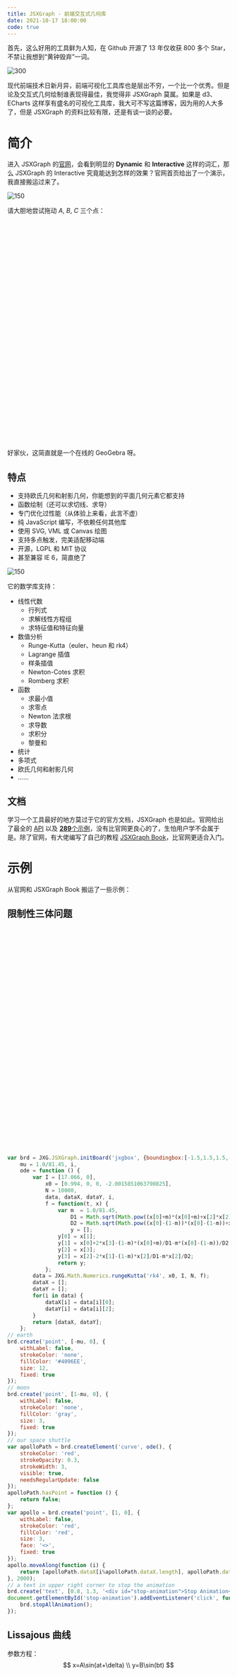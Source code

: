 ```yaml
---
title: JSXGraph - 前端交互式几何库
date: 2021-10-17 18:00:00
code: true
---
```


<link rel="stylesheet" type="text/css" href="https://gcore.jsdelivr.net/npm/jsxgraph@1.3.2/distrib/jsxgraph.css"/>

<script type="text/javascript" src="https://gcore.jsdelivr.net/npm/jsxgraph@1.3.2/distrib/jsxgraphcore.js"></script>
<style type="text/css">
.jxgbox {
    width: 500px;
    height: 500px;
    margin-left: auto;
    margin-right: auto;
}
@media screen and (max-width: 500px) {
.jxgbox {
    width: 320px;
    height: 320px;
}
}
.widget {
    text-align: center;
}
.myborder {
    background-color: transparent;
    border: 1px solid #aa2233;
    padding: .375rem .75rem;
    border-radius: .25rem;
    margin-right: 0.7rem;
    margin-top: .4rem;
    margin-bottom: .4rem;
    font-size: 1rem;
    line-height: 1.5;
}
.mybtn {
    color: #aa2233;
    transition: color .15s ease-in-out,background-color .15s ease-in-out;
}
.mybtn:hover {
    background-color: #aa2233;
    color: #fff;
}
</style>


首先，这么好用的工具鲜为人知，在 Github 开源了 13 年仅收获 800 多个 Star，不禁让我想到“黄钟毁弃”一词。

![300](assets/star.png)

现代前端技术日新月异，前端可视化工具库也是层出不穷，一个比一个优秀。但是论及交互式几何绘制谁表现得最佳，我觉得非 JSXGraph 莫属。如果是 d3、ECharts 这样享有盛名的可视化工具库，我大可不写这篇博客，因为用的人大多了，但是 JSXGraph 的资料比较有限，还是有谈一谈的必要。

# 简介

进入 JSXGraph 的[官网](https://jsxgraph.uni-bayreuth.de/wp/index.html)，会看到明显的 **Dynamic** 和 **Interactive** 这样的词汇，那么 JSXGraph 的 Interactive 究竟能达到怎样的效果？官网首页给出了一个演示，我直接搬运过来了。

![150](assets/girl.jpg)

请大胆地尝试拖动 $A$, $B$, $C$ 三个点：

<div id="jxgbox-EulerLine" class="jxgbox" style="height:500px;"></div>

<script type="text/javascript">
(function () {
    var brd = JXG.JSXGraph.initBoard('jxgbox-EulerLine', {boundingbox:[-1.5,2,1.5,-1], keepaspectratio:true, showCopyright:false});
    var cerise = {
            strokeColor: '#901B77',
            fillColor: '#CA147A'
        },
        grass = {
            strokeColor: '#009256',
            fillColor: '#65B72E',
            visible: true,
            withLabel: true
        },
        perpendicular = {
            strokeColor: 'black',
            dash: 1,
            strokeWidth: 1,
            point: JXG.deepCopy(cerise, {
                visible: true,
                withLabel: true
            })
        },
        median = {
            strokeWidth: 1,
            strokeColor: '#333333',
            dash:2
        },
        A = brd.create('point', [1, 0], cerise),
        B = brd.create('point', [-1, 0], cerise),
        C = brd.create('point', [0.2, 1.5], cerise),
        pol = brd.create('polygon',[A,B,C], {
            fillColor: '#FFFF00',
            lines: {
                strokeWidth: 2,
                strokeColor: '#009256'
            }
        });
    var pABC, pBCA, pCAB, i1;
    perpendicular.point.name = 'H_c';
    pABC = brd.create('perpendicular', [pol.borders[0], C], perpendicular);
    perpendicular.point.name = 'H_a';
    pBCA = brd.create('perpendicular', [pol.borders[1], A], perpendicular);
    perpendicular.point.name = 'H_b';
    pCAB = brd.create('perpendicular', [pol.borders[2], B], perpendicular);
    grass.name = 'H';
    i1 = brd.create('intersection', [pABC, pCAB, 0], grass);
    var mAB, mBC, mCA;
    cerise.name = 'M_c';
    mAB = brd.create('midpoint', [A, B], cerise);
    cerise.name = 'M_a';
    mBC = brd.create('midpoint', [B, C], cerise);
    cerise.name = 'M_b';
    mCA = brd.create('midpoint', [C, A], cerise);
    var ma, mb, mc, i2;
    ma = brd.create('segment', [mBC, A], median);
    mb = brd.create('segment', [mCA, B], median);
    mc = brd.create('segment', [mAB, C], median);
    grass.name = 'S';
    i2 = brd.create('intersection', [ma, mc, 0], grass);
    var c;
    grass.name = 'U';
    c = brd.create('circumcircle',[A, B, C], {
        strokeColor: '#000000',
        dash: 3,
        strokeWidth: 1,
        point: grass
    });
    var euler;
    euler = brd.create('line', [i1, i2], {
        strokeWidth: 2,
        strokeColor:'#901B77'
    });
    brd.update();
})();
</script>

好家伙，这简直就是一个在线的 GeoGebra 呀。

## 特点

- 支持欧氏几何和射影几何，你能想到的平面几何元素它都支持
- 函数绘制（还可以求切线、求导）
- 专门优化过性能（从体验上来看，此言不虚）
- 纯 JavaScript 编写，不依赖任何其他库
- 使用 SVG, VML 或 Canvas 绘图
- 支持多点触发，完美适配移动端
- 开源，LGPL 和 MIT 协议
- 甚至兼容 IE 6，简直绝了

![150](assets/niu.jpg)

它的数学库支持：

- 线性代数
    - 行列式
    - 求解线性方程组
    - 求特征值和特征向量
- 数值分析
    - Runge-Kutta（euler、heun 和 rk4）
    - Lagrange 插值
    - 样条插值
    - Newton-Cotes 求积
    - Romberg 求积
- 函数
    - 求最小值
    - 求零点
    - Newton 法求根
    - 求导数
    - 求积分
    - 黎曼和
- 统计
- 多项式
- 欧氏几何和射影几何
- ......

## 文档

学习一个工具最好的地方莫过于它的官方文档，JSXGraph 也是如此。官网给出了最全的 [API](https://jsxgraph.org/docs/index.html) 以及 [**289**个示例](https://jsxgraph.uni-bayreuth.de/wiki/index.php/Category:Examples)，没有比官网更良心的了，生怕用户学不会属于是。除了官网，有大佬编写了自己的教程 [JSXGraph Book](https://ipesek.github.io/jsxgraphbook/1_introduction.html)，比官网更适合入门。

# 示例

从官网和 JSXGraph Book 搬运了一些示例：

## 限制性三体问题

<div id="jxgbox-CRTBP" class="jxgbox"></div>

<script type="text/javascript">
(function () {
    var brd = JXG.JSXGraph.initBoard('jxgbox-CRTBP', {boundingbox:[-1.5,1.5,1.5,-1.5], axis:false, grid:false, showCopyright:false}),
        mu = 1.0/81.45, i,
        ode = function () {
            var I = [17.066, 0],
                x0 = [0.994, 0, 0, -2.0015851063790825],
                N = 10000,
                data, dataX, dataY, i,
                f = function(t, x) {
                    var m  = 1.0/81.45,
                        D1 = Math.sqrt(Math.pow((x[0]+m)*(x[0]+m)+x[2]*x[2],3)),
                        D2 = Math.sqrt(Math.pow((x[0]-(1-m))*(x[0]-(1-m))+x[2]*x[2],3)),
                        y = [];
                    y[0] = x[1];
                    y[1] = x[0]+2*x[3]-(1-m)*(x[0]+m)/D1-m*(x[0]-(1-m))/D2;
                    y[2] = x[3];
                    y[3] = x[2]-2*x[1]-(1-m)*x[2]/D1-m*x[2]/D2;
                    return y;
                };
            data = JXG.Math.Numerics.rungeKutta('rk4', x0, I, N, f);
            dataX = [];
            dataY = [];
            for(i in data) {
                dataX[i] = data[i][0];
                dataY[i] = data[i][2];
            }
            return [dataX, dataY];
        };
    // earth
    brd.create('point', [-mu, 0], {
        withLabel: false,
        strokeColor: 'none',
        fillColor: '#4096EE',
        size: 12,
        fixed: true
    });
    // moon
    brd.create('point', [1-mu, 0], {
        withLabel: false,
        strokeColor: 'none',
        fillColor: 'gray',
        size: 3,
        fixed: true
    });
    // our space shuttle
    var apolloPath = brd.create('curve', ode(), {
        strokeColor: 'red',
        strokeOpacity: 0.3,
        strokeWidth: 3,
        visible: true,
        needsRegularUpdate: false
    });
    apolloPath.hasPoint = function () {
        return false;
    };
    var apollo = brd.create('point', [1, 0], {
        withLabel: false,
        strokeColor: 'red',
        fillColor: 'red',
        size: 3,
        face: '<>',
        fixed: true
    });
    apollo.moveAlong(function (i) {
        return [apolloPath.dataX[i%apolloPath.dataX.length], apolloPath.dataY[i%apolloPath.dataY.length]];
    }, 2000);
    // a text in upper right corner to stop the animation
    brd.create('text', [0.8, 1.3, '<div id="stop-animation">Stop Animation</div>'], {fontSize:8});
    document.getElementById('stop-animation').addEventListener('click', function () {
        brd.stopAllAnimation();
    });
})();
</script>

```javascript
var brd = JXG.JSXGraph.initBoard('jxgbox', {boundingbox:[-1.5,1.5,1.5,-1.5], axis:false, grid:false}),
    mu = 1.0/81.45, i,
    ode = function () {
        var I = [17.066, 0],
            x0 = [0.994, 0, 0, -2.0015851063790825],
            N = 10000,
            data, dataX, dataY, i,
            f = function(t, x) {
                var m  = 1.0/81.45,
                    D1 = Math.sqrt(Math.pow((x[0]+m)*(x[0]+m)+x[2]*x[2],3)),
                    D2 = Math.sqrt(Math.pow((x[0]-(1-m))*(x[0]-(1-m))+x[2]*x[2],3)),
                    y = [];
                y[0] = x[1];
                y[1] = x[0]+2*x[3]-(1-m)*(x[0]+m)/D1-m*(x[0]-(1-m))/D2;
                y[2] = x[3];
                y[3] = x[2]-2*x[1]-(1-m)*x[2]/D1-m*x[2]/D2;
                return y;
            };
        data = JXG.Math.Numerics.rungeKutta('rk4', x0, I, N, f);
        dataX = [];
        dataY = [];
        for(i in data) {
            dataX[i] = data[i][0];
            dataY[i] = data[i][2];
        }
        return [dataX, dataY];
    };
// earth
brd.create('point', [-mu, 0], {
    withLabel: false,
    strokeColor: 'none',
    fillColor: '#4096EE',
    size: 12,
    fixed: true
});
// moon
brd.create('point', [1-mu, 0], {
    withLabel: false,
    strokeColor: 'none',
    fillColor: 'gray',
    size: 3,
    fixed: true
});
// our space shuttle
var apolloPath = brd.createElement('curve', ode(), {
    strokeColor: 'red',
    strokeOpacity: 0.3,
    strokeWidth: 3,
    visible: true,
    needsRegularUpdate: false
});
apolloPath.hasPoint = function () {
    return false;
};
var apollo = brd.create('point', [1, 0], {
    withLabel: false,
    strokeColor: 'red',
    fillColor: 'red',
    size: 3,
    face: '<>',
    fixed: true
});
apollo.moveAlong(function (i) {
    return [apolloPath.dataX[i%apolloPath.dataX.length], apolloPath.dataY[i%apolloPath.dataY.length]];
}, 2000);
// a text in upper right corner to stop the animation
brd.create('text', [0.8, 1.3, '<div id="stop-animation">Stop Animation</div>'], {fontSize:8});
document.getElementById('stop-animation').addEventListener('click', function () {
    brd.stopAllAnimation();
});
```

## Lissajous 曲线

参数方程：
$$
x=A\sin(at+\delta) \\
y=B\sin(bt)
$$

<div id="jxgbox-Lissajous" class="jxgbox"></div>

<script type="text/javascript">
(function () {
    var brd = JXG.JSXGraph.initBoard('jxgbox-Lissajous', {axis:true, boundingbox:[-12,12,12,-12], keepaspectratio:true, showCopyright:false});
    var a = brd.create('slider', [[5,10],[9,10],[0,3,6]], {name:'a'});
    var b = brd.create('slider', [[5,9],[9,9],[0,2,6]], {name:'b'});
    var A = brd.create('slider', [[5,8],[9,8],[0,5,8]], {name:'A'});
    var B = brd.create('slider', [[5,7],[9,7],[0,5,8]], {name:'B'});
    var d = brd.create('slider', [[5,6],[9,6],[0,0,Math.PI]], {name:'&delta;'});
    brd.create('curve', [
            function(t){ return A.Value()*Math.sin(a.Value()*t+d.Value()); },
            function(t){ return B.Value()*Math.sin(b.Value()*t); },
            0, 2*Math.PI], {strokeColor:'#aa2233', strokeWidth:2}
    );
})();
</script>

```javascript
var brd = JXG.JSXGraph.initBoard('jxgbox', {axis:true, boundingbox:[-12,12,12,-12], keepaspectratio:true});
var a = brd.create('slider', [[5,10],[9,10],[0,3,6]], {name:'a'});
var b = brd.create('slider', [[5,9],[9,9],[0,2,6]], {name:'b'});
var A = brd.create('slider', [[5,8],[9,8],[0,5,8]], {name:'A'});
var B = brd.create('slider', [[5,7],[9,7],[0,5,8]], {name:'B'});
var d = brd.create('slider', [[5,6],[9,6],[0,0,Math.PI]], {name:'&delta;'});
brd.create('curve', [
        function(t){ return A.Value()*Math.sin(a.Value()*t+d.Value()); },
        function(t){ return B.Value()*Math.sin(b.Value()*t); },
        0, 2*Math.PI], {strokeColor:'#aa2233', strokeWidth:2}
);
```

## 函数作图

<div id="jxgbox-Fcn" class="jxgbox" style="height:300px;"></div>

<div class="widget">
    <input type="text" id="fcn-input" class="myborder" value="sin(x)*x" style="outline: none;">
    <input type="button" id="demo3-btn1" class="myborder mybtn" value="Plot">
    <input type="button" id="demo3-btn2" class="myborder mybtn" value="Clear"> 
    <input type="button" id="demo3-btn3" class="myborder mybtn" value="Add Tangent">
    <input type="button" id="demo3-btn4" class="myborder mybtn" value="Add Derivative">
</div>
<script type="text/javascript">
(function () {
    var brd = initBoard();
    var fcn, curve;
    plot();
    function initBoard()
    {
        if (brd) {
            JXG.JSXGraph.freeBoard(brd);
        }
        return JXG.JSXGraph.initBoard('jxgbox-Fcn', {boundingbox:[-5,8,8,-5], axis:true, showCopyright:false});
    }
    function plot()
    {
        var txtfcn = document.getElementById('fcn-input').value;
        fcn = brd.jc.snippet(txtfcn, true, 'x', true);
        curve = brd.create('functiongraph', [fcn,xLim1,xLim2], {strokeWidth:2});
    }
    function clear()
    {
        brd = initBoard();
        fcn = null;
        curve = null;
    }
    function addTangent()
    {
        if (JXG.isFunction(fcn)) {
            var p = brd.create('glider', [1,0,curve], {name:'drag me'});
            brd.create('tangent', [p], {strokeWidth:1});
        }
    }
    function addDerivative()
    {
        if (JXG.isFunction(fcn)) {
            brd.create('functiongraph', [JXG.Math.Numerics.D(fcn),xLim1,xLim2], {strokeWidth:1, dash:2});
        }
    }
    function xLim1()
    {
        var c = new JXG.Coords(JXG.COORDS_BY_SCREEN, [0,0], brd);
        return c.usrCoords[1];
    }
    function xLim2()
    { 
        var c = new JXG.Coords(JXG.COORDS_BY_SCREEN, [brd.canvasWidth,0], brd);
        return c.usrCoords[1];
    }
    document.getElementById('demo3-btn1').addEventListener('click', plot);
    document.getElementById('demo3-btn2').addEventListener('click', clear);
    document.getElementById('demo3-btn3').addEventListener('click', addTangent);
    document.getElementById('demo3-btn4').addEventListener('click', addDerivative);
})();
</script>

```html
<input type="text" value="sin(x)*x">
<input type="button" value="Plot" onClick="plot()">
<input type="button" value="Clear" onClick="clear()"> 
<input type="button" value="Add Tangent" onClick="addTangent()">
<input type="button" value="Add Derivative" onClick="addDerivative()">
```

```javascript
var brd = initBoard();
var fcn, curve;
plot();
function initBoard()
{
    if (brd) {
        JXG.JSXGraph.freeBoard(brd);
    }
    return JXG.JSXGraph.initBoard('jxgbox', {boundingbox:[-5,8,8,-5], axis:true});
}
function plot()
{
    var txtfcn = document.getElementById('fcn-input').value;
    fcn = brd.jc.snippet(txtfcn, true, 'x', true);
    curve = brd.create('functiongraph', [fcn,xLim1,xLim2], {strokeWidth:2});
}
function clear()
{
    brd = initBoard();
    fcn = null;
    curve = null;
}
function addTangent()
{
    if (JXG.isFunction(fcn)) {
        var p = brd.create('glider', [1,0,curve], {name:'drag me'});
        brd.create('tangent', [p], {strokeWidth:1});
    }
}
function addDerivative()
{
    if (JXG.isFunction(fcn)) {
        brd.create('functiongraph', [JXG.Math.Numerics.D(fcn),xLim1,xLim2], {strokeWidth:1, dash:2});
    }
}
function xLim1()
{
    var c = new JXG.Coords(JXG.COORDS_BY_SCREEN, [0,0], brd);
    return c.usrCoords[1];
}
function xLim2()
{ 
    var c = new JXG.Coords(JXG.COORDS_BY_SCREEN, [brd.canvasWidth,0], brd);
    return c.usrCoords[1];
}
```

## Riemann Sum

<div id="jxgbox-RiemannSum" class="jxgbox" style="height:400px;"></div>

<script type="text/javascript">
(function () {
    var brd = JXG.JSXGraph.initBoard('jxgbox-RiemannSum', {axis:true, boundingbox:[-8,4,8,-4], showCopyright:false});
    var s = brd.create('slider', [[1,3.5],[5,3.5],[1,10,50]], {name:'n', snapWidth:1});
    var a = brd.create('slider', [[1,2.5],[5,2.5],[-10,-3,0]], {name:'start'});
    var b = brd.create('slider', [[1,1.5],[5,1.5],[0,2*Math.PI,10]], {name:'end'});
    var f = function(x){ return Math.sin(x); };
    var plot = brd.create('functiongraph', [f,function(){return a.Value();}, function(){return b.Value();}]);
    var os = brd.create('riemannsum',[f,
        function(){ return s.Value(); }, function(){ return "left"; },
        function(){ return a.Value(); },
        function(){ return b.Value(); }
        ], {fillColor:'#ffff00', fillOpacity:0.3}
    );
    brd.create('text', [-6,-3,function(){ return 'Sum='+(JXG.Math.Numerics.riemannsum(f,s.Value(),'left',a.Value(),b.Value())).toFixed(4); }], {fontSize:12});
})();
</script>

```javascript
var brd = JXG.JSXGraph.initBoard('jxgbox', {axis:true, boundingbox:[-8,4,8,-4]});
var s = brd.create('slider', [[1,3.5],[5,3.5],[1,10,50]], {name:'n', snapWidth:1});
var a = brd.create('slider', [[1,2.5],[5,2.5],[-10,-3,0]], {name:'start'});
var b = brd.create('slider', [[1,1.5],[5,1.5],[0,2*Math.PI,10]], {name:'end'});
var f = function(x){ return Math.sin(x); };
var plot = brd.create('functiongraph', [f,function(){return a.Value();}, function(){return b.Value();}]);
var os = brd.create('riemannsum',[f,
    function(){ return s.Value(); }, function(){ return "left"; },
    function(){ return a.Value(); },
    function(){ return b.Value(); }
    ], {fillColor:'#ffff00', fillOpacity:0.3}
);
brd.create('text', [-6,-3,function(){ return 'Sum='+(JXG.Math.Numerics.riemannsum(f,s.Value(),'left',a.Value(),b.Value())).toFixed(4); }], {fontSize:12});
```

## 计算交点

<div id="jxgbox-Intersection" class="jxgbox" style="height:300px;"></div>

<script type="text/javascript">
(function () {
    var brd = JXG.JSXGraph.initBoard('jxgbox-Intersection', {boundingbox:[-5,3,5,-3], keepAspectRatio:true, showCopyright:false});
    var A = brd.create('point', [-2,0], {name:"A"});
    var B = brd.create('point', [-1,-1], {name:"B", visible:false});
    var C = brd.create('point', [0,0], {name:"C"});
    var circle1 = brd.create('circle', [A,B]);
    var circle2 = brd.create('circle', [C,A]);
    var inter1 = brd.create('intersection', [circle1,circle2,0], {name:'I_1'});
    var inter2 = brd.create('intersection', [circle1,circle2,1], {name:'I_2'});
    var line = brd.create('line', [inter1,inter2]);
})();
</script>

```javascript
var brd = JXG.JSXGraph.initBoard('jxgbox', {boundingbox:[-5,3,5,-3], keepAspectRatio:true});
var A = brd.create('point', [-2,0], {name:"A"});
var B = brd.create('point', [-1,-1], {name:"B", visible:false});
var C = brd.create('point', [0,0], {name:"C"});
var circle1 = brd.create('circle', [A,B]);
var circle2 = brd.create('circle', [C,A]);
var inter1 = brd.create('intersection', [circle1,circle2,0], {name:'I_1'});
var inter2 = brd.create('intersection', [circle1,circle2,1], {name:'I_2'});
var line = brd.create('line', [inter1,inter2]);
```

## Limacon

<div id="jxgbox-Limacon" class="jxgbox" style="height:300px;"></div>

<script type="text/javascript">
(function () {
    var brd = JXG.JSXGraph.initBoard('jxgbox-Limacon', {boundingbox:[-15,18,15,0], keepAspectRatio:true, showCopyright:false});
    var p3 = brd.create('point', [0,4], {face:'x', size:2, name:"P_{3}", fixed:true});
    var p4 = brd.create('point', [0,8], {face:'x', size:3, name:"P_{4}", fixed:true});
    var c1 = brd.create('circle', [p4,p3]);
    var p6 = brd.create('glider', [0,0,c1], {face:'o', size:3, name:"P_{6}"});
    var g = brd.create('line', [p3,p6]);
    var c2 = brd.create('circle', [p6,3]);
    var p14_1 = brd.create('intersection', [c2,g,0], {size:2, name:"M", trace:true});
    var p14_2 = brd.create('intersection', [c2,g,1], {size:2, name:"N", trace:true});
})();
</script>

```javascript
var brd = JXG.JSXGraph.initBoard('jxgbox', {boundingbox:[-15,18,15,0], keepAspectRatio:true});
var p3 = brd.create('point', [0,4], {face:'x', size:2, name:"P_{3}", fixed:true});
var p4 = brd.create('point', [0,8], {face:'x', size:3, name:"P_{4}", fixed:true});
var c1 = brd.create('circle', [p4,p3]);
var p6 = brd.create('glider', [0,0,c1], {face:'o', size:3, name:"P_{6}"});
var g = brd.create('line', [p3,p6]);
var c2 = brd.create('circle', [p6,3]);
var p14_1 = brd.create('intersection', [c2,g,0], {size:2, name:"M", trace:true});
var p14_2 = brd.create('intersection', [c2,g,1], {size:2, name:"N", trace:true});
```

## P 范数

<div id="jxgbox-PNorm" class="jxgbox" style="height:300px;"></div>

<script type="text/javascript">
(function () {
    var brd = JXG.JSXGraph.initBoard('jxgbox-PNorm', {axis:true, boundingbox:[-5,3,5,-3], keepaspectratio:true, showCopyright:false});
    var pNorm = brd.create('slider', [[0,2.5],[3,2.5],[0,3.5,10]], {name:'p'});
    var m = brd.create('point',[0,0], {name:'m'});
    brd.create('curve', [fcn, [
        function(){ return m.X(); },
        function(){ return m.Y(); }
        ], 0, Math.PI*2], {curveType:'polar', strokeColor:'#aa2233', strokeWidth:2}
    );
    function fcn(t)
    {
        var p = pNorm.Value();
        return 2.0 / Math.pow( Math.pow(Math.abs(Math.cos(t)),p) + Math.pow(Math.abs(Math.sin(t)),p) , 1.0/p );
    }
})();
</script>

```javascript
var brd = JXG.JSXGraph.initBoard('jxgbox', {axis:true, boundingbox:[-5,3,5,-3], keepaspectratio:true});
var pNorm = brd.create('slider', [[0,2.5],[3,2.5],[0,3.5,10]], {name:'p'});
var m = brd.create('point',[0,0], {name:'m'});
brd.create('curve', [fcn, [
    function(){ return m.X(); },
    function(){ return m.Y(); }
    ], 0, Math.PI*2], {curveType:'polar', strokeColor:'#aa2233', strokeWidth:2}
);
function fcn(t)
{
    var p = pNorm.Value();
    return 2.0 / Math.pow( Math.pow(Math.abs(Math.cos(t)),p) + Math.pow(Math.abs(Math.sin(t)),p) , 1.0/p );
}
```

## Newton 法

<div id="jxgbox-Newton" class="jxgbox"></div>

<br />

<div class="table-box">
    <table width="600">
        <tr>
            <th>$f(x)$</th>
            <th>
                <input style="width:120px; border:none; padding:5px; margin-left:2px;" type="text" id="fcn-Newton" value="(x-2)*(x+1)*x*0.2" size="30"/>
                <input id="demo4-btn" type="button" value="Set">
            </th>
        </tr>
        <script type="text/javascript">
            var STEP = 10; // 迭代步数
            for (let i=0; i<STEP; i++)
            {
                document.write('<tr><td align="center">$x_{' + i + '}$</td><td align="center"><font id="xv' + i + '"></font></td></tr>');
            }
        </script>
    </table>
</div>


<script type="text/javascript">
(function () {
    var txtfcn = document.getElementById('fcn-Newton').value;
    var x0 = 3; // 迭代初值
    var brd = JXG.JSXGraph.initBoard('jxgbox-Newton', {boundingbox:[-5,5,5,-5], axis:true, showCopyright:false});
    var ax = brd.defaultAxes.x;
    var g = brd.create('functiongraph', [txtfcn], {strokeWidth: 2});
    var x = brd.create('glider', [x0,0,ax], {name:'x_{0}', color:'magenta', size:4});
    newGraph();
    Newton(x, STEP);
    brd.on('update', xval);
    xval();
    function Newton(p, i)
    {
        if (i>0) {
            var f = brd.create('glider', [
                function(){ return p.X(); },
                function(){ return g.Y(p.X()); },
                g], {name:'', style:3, color:'green'}
            );
            var l = brd.create('segment', [p,f], {strokeWidth:0.5, dash:1, strokeColor:'black'});
            var t = brd.create('tangent', [f], {strokeWidth:0.5, strokeColor:'#0080c0', dash:0});
            var x = brd.create('intersection', [ax,t,0], {name:'x_{' + (STEP-i+1) + '}', style:4, color:'red'});
            Newton(x, --i);
        }
    }
    function newGraph()
    {
        txtfcn = document.getElementById('fcn-Newton').value;
        g.generateTerm('x', 'x', txtfcn);
        brd.update();
    }
    function xval()
    {
        for (let i=0; i<STEP; i++)
        {
            document.getElementById('xv' + i).innerHTML = (brd.select('x_{' + i + '}').X()).toFixed(14);
        }
    }
    document.getElementById('demo4-btn').addEventListener('click', newGraph);
})();
</script>

```html
<table width="600" border="0" cellpadding="0" cellspacing="0">
    <tr>
        <th>f(x)</th>
        <th>
            <input style="width:120px; border:none; padding:5px; margin-left:2px;" type="text" id="fcn-input" value="(x-2)*(x+1)*x*0.2" size="30"/>
            <input type="button" value="Set" onClick="newGraph()">
        </th>
    </tr>
    <script type="text/javascript">
    	var STEP = 10;
    	for (let i=0; i<STEP; i++)
        {
         	document.write('<tr><td align="center">$x_{' + i + '}$</td><td align="right"><font id="xv' + i + '"></font></td></tr>');
    	}
    </script>
</table>
```

```javascript
var txtfcn = document.getElementById('fcn-input').value;
var x0 = 3; // 迭代初值
var brd = JXG.JSXGraph.initBoard('jxgbox', {boundingbox:[-5,5,5,-5], axis:true});
var ax = brd.defaultAxes.x;
var g = brd.create('functiongraph', [txtfcn], {strokeWidth: 2});
var x = brd.create('glider', [x0,0,ax], {name:'x_{0}', color:'magenta', size:4});
newGraph();
Newton(x, STEP);
brd.on('update', xval);
xval();
function Newton(p, i)
{
    if (i>0) {
        var f = brd.create('glider', [
            function(){ return p.X(); },
            function(){ return g.Y(p.X()); },
            g], {name:'', style:3, color:'green'}
        );
        var l = brd.create('segment', [p,f], {strokeWidth:0.5, dash:1, strokeColor:'black'});
        var t = brd.create('tangent', [f], {strokeWidth:0.5, strokeColor:'#0080c0', dash:0});
        var x = brd.create('intersection', [ax,t,0], {name:'x_{' + (STEP-i+1) + '}', style:4, color:'red'});
        Newton(x, --i);
    }
}
function newGraph()
{
    txtfcn = document.getElementById('fcn-input').value;
    g.generateTerm('x', 'x', txtfcn);
    brd.update();
}
function xval()
{
    for (let i=0; i<STEP; i++)
    {
        document.getElementById('xv' + i).innerHTML = (brd.select('x_{' + i + '}').X()).toFixed(14);
    }
}
```

## Lindenmayer 系统

<textarea id="inputtext-Lindenmayer" rows=15 cols=35 wrap="off">
var level = 6;
var axiom = 'A';
var rules = {
    'A':'B-A-B',
    'B':'A+B+A',
    '+' : '+',
    '-' : '-'
};
var symbols = { 'A':'F', 
                'B':'F', 
                '+':'+', 
                '-':'-', 
                '[':'[',
                ']':']' 
              };
var angle = 60;
var len = 500/Math.pow(2,level);
turtle.setPos(-250*Math.pow(-1,level),-250);
turtle.rt(90*Math.pow(-1,level));
</textarea>
<div class="widget">
    <input type="button" id="demo9-btn1" class="myborder mybtn" value="Run">
    <input type="button" id="demo9-btn2" class="myborder mybtn" value="Clear">
</div>
<div id="jxgbox-Lindenmayer" class="jxgbox" style="height:300px;"></div>

<script type="text/javascript">
(function () {
    brd = JXG.JSXGraph.initBoard('jxgbox-Lindenmayer', {boundingbox:[-500,300,500,-300], keepAspectRatio:true, showCopyright:false});
    var turtle = brd.create('turtle');
    var shrink = 1.0;
    run();
    function expander(level, axiom, rules)
    {
        this.axiom = axiom;
        this.rules = rules;
        this.source = (level>1) ? new expander(level-1,axiom,rules) : (new function() {
            // Axiom:
            this.code = axiom;
            this.pos = 0;
            this.next = function() {
                if (this.pos>=this.code.length) {
                    return null;
                }
                return this.code.charAt(this.pos++);
            }
        });
        this.code = '';
        this.pos = 0;
        this.next = function() {
            while (this.pos>=this.code.length) // produce new symbols from source
            {
                this.pos = 0;
                var pattern = this.source.next();
                if (!pattern) {
                    return null; // Finished
                }
                this.code = this.rules[pattern];
            }
            return this.code.charAt(this.pos++);
        }
    }
    function plot(generator, symbols, len, angle, t, shrink)
    {
        for (var c; c=generator.next(); c)
        {
            switch(symbols[c]) {
                case 'F':
                    t.fd(len);
                    break;
                case 'f':
                    t.penUp();
                    t.fd(len);
                    t.penDown();
                    break;
                case '+':
                    t.lt(angle);
                    break;
                case '-':
                    t.rt(angle);
                    break;
                case '[':
                    t.pushTurtle();
                    len *= shrink;
                    break;
                case ']':
                    t.popTurtle();
                    len /= shrink;
                    break;
                default:
                    return;
            }
        }
    }
    function run()
    {
        var code = document.getElementById('inputtext-Lindenmayer').value;
        if (!code) {
            return;
        }
        turtle.cs();
        turtle.hideTurtle();
        eval(code);
        var generator = new expander(level, axiom, rules);
        plot(generator, symbols, len, angle, turtle, shrink);
    }
    function clearTurtle()
    {
        turtle.cs();
    }
    document.getElementById('demo9-btn1').addEventListener('click', run);
    document.getElementById('demo9-btn2').addEventListener('click', clearTurtle);
})();
</script>

```html
<textarea id="input-code" rows=15 cols=35 wrap="off">
var level = 6;
var axiom = 'A';
var rules = {
    'A':'B-A-B',
    'B':'A+B+A',
    '+' : '+',
    '-' : '-'
};
var symbols = { 'A':'F', 
                'B':'F', 
                '+':'+', 
                '-':'-', 
                '[':'[',
                ']':']' 
              };
var angle = 60;
var len = 500/Math.pow(2,level);
turtle.setPos(-250*Math.pow(-1,level),-250);
turtle.rt(90*Math.pow(-1,level));
</textarea>
<input type="button" value="Run" onClick="run()">
<input type="button" value="Clear" onClick="clearTurtle()">
```

```javascript
brd = JXG.JSXGraph.initBoard('jxgbox', {boundingbox:[-500,300,500,-300], keepAspectRatio:true});
var turtle = brd.create('turtle');
var shrink = 1.0;
run();
function expander(level, axiom, rules)
{
    this.axiom = axiom;
    this.rules = rules;
    this.source = (level>1) ? new expander(level-1,axiom,rules) : (new function() {
        // Axiom:
        this.code = axiom;
        this.pos = 0;
        this.next = function() {
            if (this.pos>=this.code.length) {
                return null;
            }
            return this.code.charAt(this.pos++);
        }
    });
    this.code = '';
    this.pos = 0;
    this.next = function() {
        while (this.pos>=this.code.length) // produce new symbols from source
        {
            this.pos = 0;
            var pattern = this.source.next();
            if (!pattern) {
                return null; // Finished
            }
            this.code = this.rules[pattern];
        }
        return this.code.charAt(this.pos++);
    }
}
function plot(generator, symbols, len, angle, t, shrink)
{
    for (var c; c=generator.next(); c)
    {
        switch(symbols[c]) {
            case 'F':
                t.fd(len);
                break;
            case 'f':
                t.penUp();
                t.fd(len);
                t.penDown();
                break;
            case '+':
                t.lt(angle);
                break;
            case '-':
                t.rt(angle);
                break;
            case '[':
                t.pushTurtle();
                len *= shrink;
                break;
            case ']':
                t.popTurtle();
                len /= shrink;
                break;
            default:
                return;
        }
    }
}
function run()
{
    var code = document.getElementById('input-code').value;
    if (!code) {
        return;
    }
    turtle.cs();
    turtle.hideTurtle();
    eval(code);
    var generator = new expander(level, axiom, rules);
    plot(generator, symbols, len, angle, turtle, shrink);
}
function clearTurtle()
{
    turtle.cs();
}
```

## Infinity

<div id="jxgbox-Infinity" class="jxgbox" style="height:590px;"></div>

<script type="text/javascript">
(function () {
    var brd = JXG.JSXGraph.initBoard('jxgbox-Infinity', {boundingbox: [-6,6,6,-6], keepAspectRatio:true, showCopyright:false});
    var S = brd.create('slider', [[-5,-6],[3,-6],[0,0.95,1]], {name:'S'});
    var hue = brd.create('slider', [[-5,-7],[3,-7],[0,8,36]], {name:'color'});
    var points = [];
    points[0] = brd.create('point',[5,5], {name:''});
    points[1] = brd.create('point',[-5,5], {name:''});
    points[2] = brd.create('point',[-5,-5], {name:''});
    points[3] = brd.create('point',[5,-5], {name:''});
    function quadrangle(pt, n)
    {
        var col;
        var arr = new Array();
        for(var i = 0; i < 4; i++)
        {
            arr[i] = brd.create('point', 
                [function(t) {
                    return function () {var x = pt[t].X(); var x1 = pt[(t+1)%4].X(); var s = S.Value(); return x+(x1-x)*s; }
                }(i),
                function(t) {
                    return function () {var y = pt[t].Y(); var y1 = pt[(t+1)%4].Y(); var s = S.Value(); return y+(y1-y)*s; }
                }(i)
                ], {size:1, name:'', withLabel:false,visible:false});
        }
        col = function() { return JXG.hsv2rgb(hue.Value()*n,0.7,0.9); };
        brd.create('polygon', pt, {fillColor: col});
        if (n>0)
        {
            quadrangle(arr, --n);
        }
    }
    quadrangle(points,30);
})();
</script>

```javascript
var brd = JXG.JSXGraph.initBoard('jxgbox-Infinity', {boundingbox: [-6,6,6,-6], keepAspectRatio:true, showCopyright:false});
var S = brd.create('slider', [[-5,-6],[3,-6],[0,0.95,1]], {name:'S'});
var hue = brd.create('slider', [[-5,-7],[3,-7],[0,8,36]], {name:'color'});
var points = [];
points[0] = brd.create('point',[5,5], {name:''});
points[1] = brd.create('point',[-5,5], {name:''});
points[2] = brd.create('point',[-5,-5], {name:''});
points[3] = brd.create('point',[5,-5], {name:''});
function quadrangle(pt, n)
{
    var col;
    var arr = new Array();
    for(var i = 0; i < 4; i++)
    {
        arr[i] = brd.create('point', 
            [function(t) {
                return function () {var x = pt[t].X(); var x1 = pt[(t+1)%4].X(); var s = S.Value(); return x+(x1-x)*s; }
            }(i),
            function(t) {
                return function () {var y = pt[t].Y(); var y1 = pt[(t+1)%4].Y(); var s = S.Value(); return y+(y1-y)*s; }
            }(i)
            ], {size:1, name:'', withLabel:false,visible:false});
    }
    col = function() { return JXG.hsv2rgb(hue.Value()*n,0.7,0.9); };
    brd.create('polygon', pt, {fillColor: col});
    if (n>0)
    {
        quadrangle(arr, --n);
    }
}
quadrangle(points,30);
```

## Lagrange 插值

<div id="jxgbox-Lagrange" class="jxgbox" style="height:300px;"></div>

<div class="widget">
    <input type="button" class="myborder mybtn" id="demo11-btn" value="Add Point">
</div>
<script type="text/javascript">
(function () {
    var brd = JXG.JSXGraph.initBoard('jxgbox-Lagrange', {boundingbox:[-5,10,7,-6], axis:true, showCopyright:false});
    var p = [];
    p[0] = brd.create('point', [-1,2], {size:4});
    p[1] = brd.create('point', [3,-1], {size:4});
    var f = JXG.Math.Numerics.lagrangePolynomial(p);
    var graph = brd.create('functiongraph', [f,-10,10], {strokeWidth:3});
    var d1 = brd.create('functiongraph', [JXG.Math.Numerics.D(f), -10, 10], {dash:1});
    var d2 = brd.create('functiongraph', [JXG.Math.Numerics.D(JXG.Math.Numerics.D(f)), -10, 10], {dash:2});
    function addPoint()
    {
        var point = brd.create('point', [(Math.random()-0.5)*10,(Math.random()-0.5)*3], {size:4});
        p.push(point);
        brd.update();
    }
    document.getElementById('demo11-btn').addEventListener('click', addPoint);
})();
</script>

```html
<input type="button" value="Add Point" onClick="addPoint()">
```

```javascript
var brd = JXG.JSXGraph.initBoard('jxgbox', {boundingbox:[-5,10,7,-6], axis:true});
var p = [];
p[0] = brd.create('point', [-1,2], {size:4});
p[1] = brd.create('point', [3,-1], {size:4});
var f = JXG.Math.Numerics.lagrangePolynomial(p);
var graph = brd.create('functiongraph', [f,-10,10], {strokeWidth:3});
var d1 = brd.create('functiongraph', [JXG.Math.Numerics.D(f), -10, 10], {dash:1});
var d2 = brd.create('functiongraph', [JXG.Math.Numerics.D(JXG.Math.Numerics.D(f)), -10, 10], {dash:2});
function addPoint()
{
    var point = brd.create('point', [(Math.random()-0.5)*10,(Math.random()-0.5)*3], {size:4});
    p.push(point);
    brd.update();
}
```

## 摆线

<div id="jxgbox-Rolling" class="jxgbox" style="height:170px;"></div>

<script type="text/javascript">
(function () {
    var brd = JXG.JSXGraph.initBoard('jxgbox-Rolling', {boundingbox:[-2,4,2,-2.5], axis:false, keepAspectRatio:true, showCopyright:false, showClearTraces:true, showNavigation:false});
    var M = brd.create('point',[-2,0],{name:'M', face:'o', size:1, visible:false});
    var N = brd.create('point',[2,0],{name:'N', face:'o', size:1, visible:false});
    brd.create('line', [M,N], {color:'black'});
    var r = brd.create('slider', [[-1,-1.5], [1,-1.5], [0,1,3]], {name:'r'});
    var l = brd.create('slider', [[5,-1.5], [10,-1.5], [-2.,0,18.]], {name:'l'});
    var C = brd.create('point', [function(){return l.Value()}, function(){return r.Value()}], {color:'blue', size:1, name:'C'});
    var c = brd.create('circle', [C, function(){return r.Value()}], {color:'orange', fillOpacity:0.1});
    var A0 = brd.create('point', [function(){return C.X()}, function(){return 2*r.Value()}], {visible:false});
    var A = brd.create('point', [function(){return ((A0.X()-C.X())*Math.cos(l.Value()/r.Value())+(A0.Y()-C.Y())*Math.sin(l.Value()/r.Value()))+C.X()},
                                 function(){return (-(A0.X()-C.X())*Math.sin(l.Value()/r.Value())+(A0.Y()-C.Y())*Math.cos(l.Value()/r.Value()))+C.Y()}],
                                 {size:1, color:'red', trace:true});
})();
</script>

```javascript
var brd = JXG.JSXGraph.initBoard('jxgbox-Rolling', {boundingbox:[-2,4,2,-2.5], axis:false, keepAspectRatio:true, showCopyright:false, showClearTraces:true, showNavigation:false});
var M = brd.create('point',[-2,0],{name:'M', face:'o', size:1, visible:false});
var N = brd.create('point',[2,0],{name:'N', face:'o', size:1, visible:false});
brd.create('line', [M,N], {color:'black'});
var r = brd.create('slider', [[-1,-1.5], [1,-1.5], [0,1,3]], {name:'r'});
var l = brd.create('slider', [[5,-1.5], [10,-1.5], [-2.,0,18.]], {name:'l'});
var C = brd.create('point', [function(){return l.Value()}, function(){return r.Value()}], {color:'blue', size:1, name:'C'});
var c = brd.create('circle', [C, function(){return r.Value()}], {color:'orange', fillOpacity:0.1});
var A0 = brd.create('point', [function(){return C.X()}, function(){return 2*r.Value()}], {visible:false});
var A = brd.create('point', [function(){return ((A0.X()-C.X())*Math.cos(l.Value()/r.Value())+(A0.Y()-C.Y())*Math.sin(l.Value()/r.Value()))+C.X()},
                             function(){return (-(A0.X()-C.X())*Math.sin(l.Value()/r.Value())+(A0.Y()-C.Y())*Math.cos(l.Value()/r.Value()))+C.Y()}],
                             {size:1, color:'red', trace:true});
```

## 调和共轭点

参考自 [JSXGraph Book 3.5](https://ipesek.github.io/jsxgraphbook/3_2c_example.html)。$A$, $B$, $C$ 三点共线，满足
$$
\frac{AD}{BD}=\frac{AC}{BC}
$$
的共线的 $D$ 点，称为 $C$ 相对 $A$ 和 $B$ 的调和共轭点。

<div id="jxgbox-Harmonic" class="jxgbox" style="height:400px;"></div>

<script type="text/javascript">
(function () {
    var brd = JXG.JSXGraph.initBoard('jxgbox-Harmonic', {boundingbox:[-5,5,5,-3], showCopyright:false});
    var A = brd.create('point', [-4,-2]);
    var B = brd.create('point', [0,-2]);
    var a = brd.create('line', [A,B], {color:'green'});
    var C = brd.create('glider', [4,0,a]);
    var E = brd.create('point', [1,4], {name:'E', size:2, color:'blue'});
    var b = brd.create('line', [A,E], {color:'green'});
    var c = brd.create('line', [B,E], {color:'green'});
    var F = brd.create('glider', [0,0,b], {name:'F', size:2, color:'blue'});
    var d = brd.create('line', [C,F], {color:'green'});
    var G = brd.create('intersection', [d,c,0], {name:'G', size:2, color:'blue'});
    var e = brd.create('line', [A,G], {color:'grey', dash:"2"});
    var f = brd.create('line', [B,F], {color:'grey', dash:"2"});
    var H = brd.create('intersection', [e,f], {name:'H', size:2, color:'blue'});
    var g = brd.create('line', [E,H], {color:'grey', dash:"2"});
    var D = brd.create('intersection', [a,g,0]);
})();
</script>

```javascript
var brd = JXG.JSXGraph.initBoard('jxgbox', {boundingbox:[-5,5,5,-5]});
var A = brd.create('point', [-4,-2]);
var B = brd.create('point', [0,-2]);
var a = brd.create('line', [A,B], {color:'green'});
var C = brd.create('glider', [4,0,a]);
var E = brd.create('point', [1,4], {name:'E', size:2, color:'blue'});
var b = brd.create('line', [A,E], {color:'green'});
var c = brd.create('line', [B,E], {color:'green'});
var F = brd.create('glider', [0,0,b], {name:'F', size:2, color:'blue'});
var d = brd.create('line', [C,F], {color:'green'});
var G = brd.create('intersection', [d,c,0], {name:'G', size:2, color:'blue'});
var e = brd.create('line', [A,G], {color:'grey', dash:"2"});
var f = brd.create('line', [B,F], {color:'grey', dash:"2"});
var H = brd.create('intersection', [e,f], {name:'H', size:2, color:'blue'});
var g = brd.create('line', [E,H], {color:'grey', dash:"2"});
var D = brd.create('intersection', [a,g,0]);
```

# 实现

首先，把下面的代码保存成`index.html`文件：

```html
<!DOCTYPE html PUBLIC "-//W3C//DTD XHTML 1.0 Transitional//EN" "http://www.w3.org/TR/xhtml1/DTD/xhtml1-transitional.dtd">
<html lang="en">
    <head>
        <meta charset="UTF-8">
        <link rel="stylesheet" type="text/css" href="http://jsxgraph.uni-bayreuth.de/distrib/jsxgraph.css"/>
        <script type="text/javascript" src="http://jsxgraph.uni-bayreuth.de/distrib/jsxgraphcore.js"></script>
    </head>
    <body>
        <div id="jxgbox" class="jxgbox" style="width:500px; height:500px;"></div>

        <!-- 把HTML代码放在下面（如果有HTML） -->

        <!-- 把javascript代码放在下面 -->
        <script type="text/javascript">

        </script>
    </body>
</html>
```

针对以上示例，分别把 HTML 和 javascript 代码复制到对应的位置。保存，用浏览器打开即可。